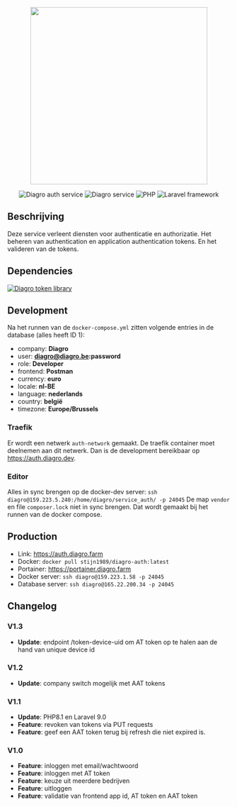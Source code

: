 <p align="center"><a href="https://www.diagro.be" target="_blank"><img src="https://diagro.be/assets/img/diagro-logo.svg" width="400"></a></p>

<p align="center">
<img src="https://img.shields.io/badge/project-authentication/authorization-yellowgreen" alt="Diagro auth service">
<img src="https://img.shields.io/badge/type-service-informational" alt="Diagro service">
<img src="https://img.shields.io/badge/php-8.1-blueviolet" alt="PHP">
<img src="https://img.shields.io/badge/laravel-9.0-red" alt="Laravel framework">
</p>

## Beschrijving

Deze service verleent diensten voor authenticatie en authorizatie. Het beheren van authentication en application authentication tokens.
En het valideren van de tokens.

## Dependencies

<p><a href="https://github.com/diagro-git/lib_laravel_token"><img src="https://img.shields.io/badge/lib-laravel_token-informational" alt="Diagro token library"></a></p>

## Development

Na het runnen van de `docker-compose.yml` zitten volgende entries in de database (alles heeft ID 1):

* company: **Diagro**
* user: **diagro@diagro.be:password**
* role: **Developer**
* frontend: **Postman**
* currency: **euro**
* locale: **nl-BE**
* language: **nederlands**
* country: **belgië**
* timezone: **Europe/Brussels**

### Traefik

Er wordt een netwerk `auth-network` gemaakt. De traefik container moet deelnemen aan dit netwerk.
Dan is de development bereikbaar op <https://auth.diagro.dev>.

### Editor

Alles in sync brengen op de docker-dev server: `ssh diagro@159.223.5.240:/home/diagro/service_auth/ -p 24045`
De map `vendor` en file `composer.lock` niet in sync brengen. Dat wordt gemaakt bij het runnen van de docker compose.

## Production

* Link: <https://auth.diagro.farm>
* Docker: `docker pull stijn1989/diagro-auth:latest`
* Portainer: <https://portainer.diagro.farm>
* Docker server: `ssh diagro@159.223.1.58 -p 24045`
* Database server: `ssh diagro@165.22.200.34 -p 24045`

## Changelog

### V1.3

* **Update**: endpoint /token-device-uid om AT token op te halen aan de hand van unique device id

### V1.2

* **Update**: company switch mogelijk met AAT tokens

### V1.1

* **Update**: PHP8.1 en Laravel 9.0
* **Feature**: revoken van tokens via PUT requests
* **Feature**: geef een AAT token terug bij refresh die niet expired is.

### V1.0

* **Feature**: inloggen met email/wachtwoord
* **Feature**: inloggen met AT token
* **Feature**: keuze uit meerdere bedrijven
* **Feature**: uitloggen
* **Feature**: validatie van frontend app id, AT token en AAT token
